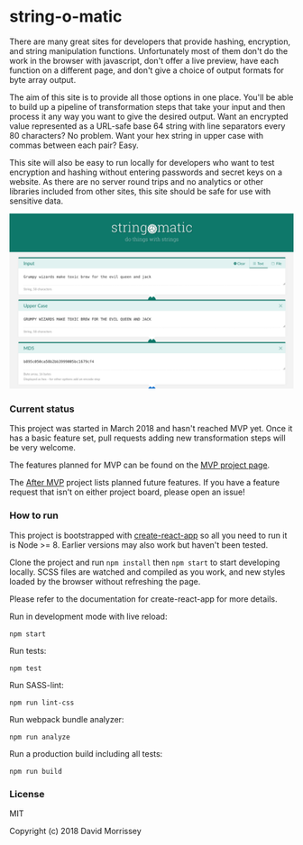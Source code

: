 # string-o-matic

There are many great sites for developers that provide hashing, encryption, and string manipulation functions.
Unfortunately most of them don't do the work in the browser with javascript, don't offer a live preview, have
each function on a different page, and don't give a choice of output formats for byte array output.

The aim of this site is to provide all those options in one place. You'll be able to build up a pipeline of
transformation steps that take your input and then process it any way you want to give the desired output.
Want an encrypted value represented as a URL-safe base 64 string with line separators every 80 characters?
No problem. Want your hex string in upper case with commas between each pair? Easy.

This site will also be easy to run locally for developers who want to test encryption and hashing without
entering passwords and secret keys on a website. As there are no server round trips and no analytics or other
libraries included from other sites, this site should be safe for use with sensitive data.

![Preview](docs/preview.png)

### Current status

This project was started in March 2018 and hasn't reached MVP yet. Once it has a basic feature set, pull requests
adding new transformation steps will be very welcome.

The features planned for MVP can be found on the [MVP project page](https://github.com/davemorrissey/string-o-matic/projects/1).

The [After MVP](https://github.com/davemorrissey/string-o-matic/projects/2) project lists planned future features. If
you have a feature request that isn't on either project board, please open an issue!

### How to run

This project is bootstrapped with [create-react-app](https://github.com/facebook/create-react-app) so all you need to
run it is Node >= 8. Earlier versions may also work but haven't been tested.

Clone the project and run `npm install` then `npm start` to start developing locally. SCSS files are watched and
compiled as you work, and new styles loaded by the browser without refreshing the page.

Please refer to the documentation for create-react-app for more details.

Run in development mode with live reload:

    npm start

Run tests:

    npm test

Run SASS-lint:

    npm run lint-css

Run webpack bundle analyzer:

    npm run analyze

Run a production build including all tests:

    npm run build

### License

MIT

Copyright (c) 2018 David Morrissey